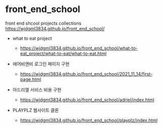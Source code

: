 # front_end_school
front end shcool projects collections
https://wjdgml3834.github.io/front_end_school/

* what to eat project
  - https://wjdgml3834.github.io/front_end_school/what-to-eat_project/what-to-eat/what-to-eat.html 

* 에어비앤비 로그인 페이지 구현
  - https://wjdgml3834.github.io/front_end_school/2021_11_14/first-page.html 


* 아드리엘 서비스 비용 구현
  - https://wjdgml3834.github.io/front_end_school/adriel/index.html

* PLAYPLZ 웹사이트 클론
  - https://wjdgml3834.github.io/front_end_school/playplz/index.html

